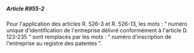 ##### Article R955-2

Pour l'application des articles R. 526-3 et R. 526-13, les mots : “ numéro unique d'identification de l'entreprise délivré conformément à l'article D. 123-235 ” sont remplacés par les mots : “ numéro d'inscription de l'entreprise au registre des patentes ”.

